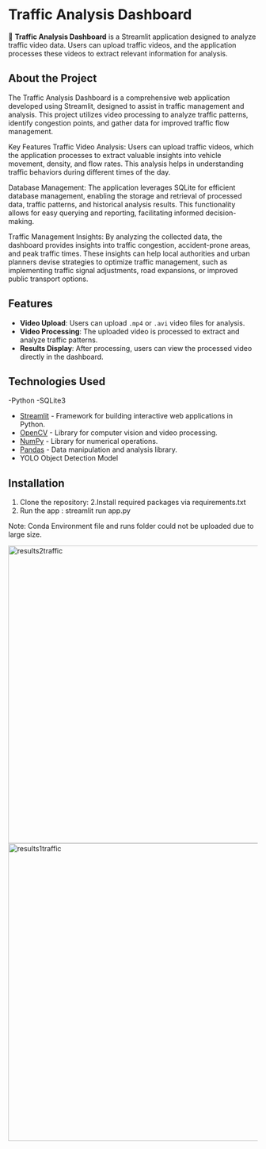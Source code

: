 # Traffic Analysis Dashboard

🚦 **Traffic Analysis Dashboard** is a Streamlit application designed to analyze traffic video data. Users can upload traffic videos, and the application processes these videos to extract relevant information for analysis.

## About the Project
The Traffic Analysis Dashboard is a comprehensive web application developed using Streamlit, designed to assist in traffic management and analysis. This project utilizes video processing to analyze traffic patterns, identify congestion points, and gather data for improved traffic flow management.

Key Features
Traffic Video Analysis: Users can upload traffic videos, which the application processes to extract valuable insights into vehicle movement, density, and flow rates. This analysis helps in understanding traffic behaviors during different times of the day.

Database Management: The application leverages SQLite for efficient database management, enabling the storage and retrieval of processed data, traffic patterns, and historical analysis results. This functionality allows for easy querying and reporting, facilitating informed decision-making.

Traffic Management Insights: By analyzing the collected data, the dashboard provides insights into traffic congestion, accident-prone areas, and peak traffic times. These insights can help local authorities and urban planners devise strategies to optimize traffic management, such as implementing traffic signal adjustments, road expansions, or improved public transport options.

## Features

- **Video Upload**: Users can upload `.mp4` or `.avi` video files for analysis.
- **Video Processing**: The uploaded video is processed to extract and analyze traffic patterns.
- **Results Display**: After processing, users can view the processed video directly in the dashboard.

## Technologies Used
-Python
-SQLite3


- [Streamlit](https://streamlit.io/) - Framework for building interactive web applications in Python.
- [OpenCV](https://opencv.org/) - Library for computer vision and video processing.
- [NumPy](https://numpy.org/) - Library for numerical operations.
- [Pandas](https://pandas.pydata.org/) - Data manipulation and analysis library.
- YOLO Object Detection Model

## Installation

1. Clone the repository:
2.Install required packages via requirements.txt
3. Run the app : streamlit run app.py

Note: Conda Environment file and runs folder could not be uploaded due to large size.

<img width="600" alt="results2traffic" src="https://github.com/user-attachments/assets/565f9a84-8bc6-4bc9-8e52-727fd1a8c83b">
<img width="600" alt="results1traffic" src="https://github.com/user-attachments/assets/c2535b3a-9daa-4bf1-9f80-f9c17b6ac608">
